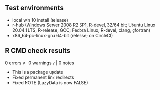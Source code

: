 ## Test environments
* local win 10 install (release)
* r-hub (Windows Server 2008 R2 SP1, R-devel, 32/64 bit; Ubuntu Linux 20.04.1 LTS, R-release, GCC; Fedora Linux, R-devel, clang, gfortran)
* x86_64-pc-linux-gnu 64-bit (release; on CircleCI)

## R CMD check results
0 errors v | 0 warnings v | 0 notes


* This is a package update
* Fixed permanent link redirects
* Fixed NOTE (LazyData is now FALSE)

  
